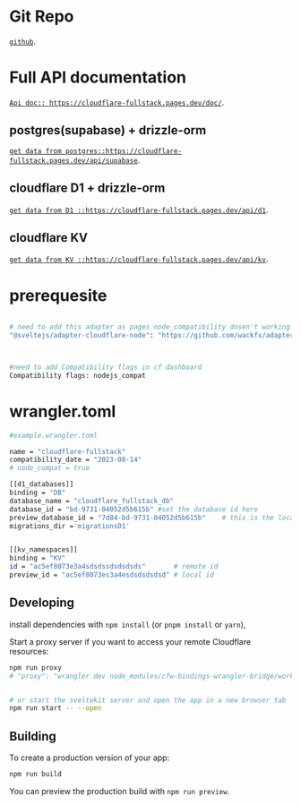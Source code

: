 # Git Repo

[`github`](https://github.com/jahir9991/cloudflare-fullstack).

# Full API documentation

[`Api doc:: https://cloudflare-fullstack.pages.dev/doc/`](https://cloudflare-fullstack.pages.dev/doc/).

## postgres(supabase) + drizzle-orm

[`get data from postgres::https://cloudflare-fullstack.pages.dev/api/supabase`](https://cloudflare-fullstack.pages.dev/api/supabase).

## cloudflare D1 + drizzle-orm

[`get data from D1 ::https://cloudflare-fullstack.pages.dev/api/d1`](https://cloudflare-fullstack.pages.dev/api/d1).

## cloudflare KV

[`get data from KV ::https://cloudflare-fullstack.pages.dev/api/kv`](https://cloudflare-fullstack.pages.dev/api/kv).

# prerequesite

```bash

# need to add this adapter as pages node_compatibility dosen't working as expected
"@sveltejs/adapter-cloudflare-node": "https://github.com/wackfx/adapter-cloudflare-node",



#need to add Compatibility flags in cf dashboard
Compatibility flags: nodejs_compat

```

# wrangler.toml

```bash
#example.wrangler.toml

name = "cloudflare-fullstack"
compatibility_date = "2023-08-14"
# node_compat = true

[[d1_databases]]
binding = "DB"
database_name = "cloudflare_fullstack_db"
database_id = "bd-9731-04052d5b615b" #set the database id here
preview_database_id = "7d84-bd-9731-04052d5b615b"    # this is the local db
migrations_dir ='migrationsD1'


[[kv_namespaces]]
binding = "KV"
id = "ac5ef8073e3a4sdsdssdsdsdsds"       # remote id
preview_id = "ac5ef8073es3a4esdsdsdsdsd" # local id


```

## Developing

install dependencies with `npm install` (or `pnpm install` or `yarn`),

Start a proxy server if you want to access your remote Cloudflare resources:

```bash
npm run proxy
# "proxy": "wrangler dev node_modules/cfw-bindings-wrangler-bridge/worker.js --remote"


# or start the sveltekit server and open the app in a new browser tab
npm run start -- --open
```

## Building

To create a production version of your app:

```bash
npm run build
```

You can preview the production build with `npm run preview`.
